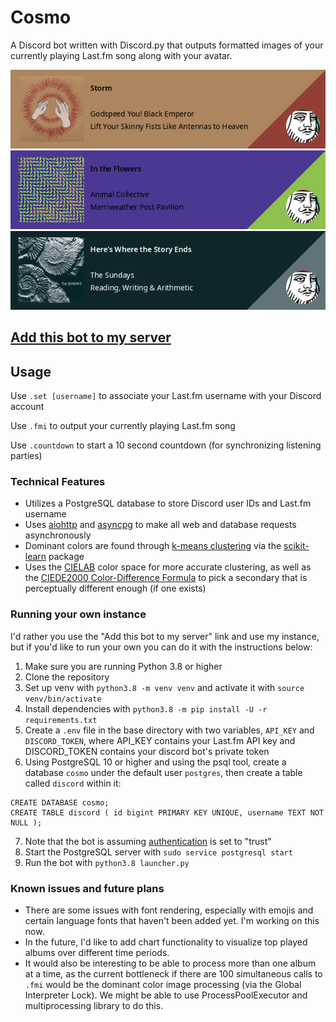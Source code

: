 # Cosmo

A Discord bot written with Discord.py that outputs formatted images of your currently playing Last.fm song along with your avatar.

![Lift Your Skinny Fists Like Antennas to Heaven](/examples/gybe.png)
![Merriweather Post Pavilion](/examples/mpp.png)
![Reading, Writing & Arithmetic](/examples/sundays.png)

## [Add this bot to my server](https://discord.com/api/oauth2/authorize?client_id=516324491618680832&permissions=35840&scope=bot)

## Usage

Use `.set [username]` to associate your Last.fm username with your Discord account

Use `.fmi` to output your currently playing Last.fm song

Use `.countdown` to start a 10 second countdown (for synchronizing listening parties)

### Technical Features

- Utilizes a PostgreSQL database to store Discord user IDs and Last.fm username
- Uses [aiohttp](https://github.com/aio-libs/aiohttp) and [asyncpg](https://github.com/MagicStack/asyncpg) to make all web and database requests asynchronously
- Dominant colors are found through [k-means clustering](https://en.wikipedia.org/wiki/K-means_clustering) via the [scikit-learn](https://scikit-learn.org/stable/) package
- Uses the [CIELAB](https://en.wikipedia.org/wiki/CIELAB_color_space) color space for more accurate clustering, as well as the [CIEDE2000 Color-Difference Formula](http://www2.ece.rochester.edu/~gsharma/ciede2000/ciede2000noteCRNA.pdf) to pick a secondary that is perceptually different enough (if one exists)

### Running your own instance

I'd rather you use the "Add this bot to my server" link and use my instance, but if you'd like to run your own you can do it with the instructions below:

1. Make sure you are running Python 3.8 or higher
2. Clone the repository
3. Set up venv with `python3.8 -m venv venv` and activate it with `source venv/bin/activate`
4. Install dependencies with `python3.8 -m pip install -U -r requirements.txt`
5. Create a `.env` file in the base directory with two variables, `API_KEY` and `DISCORD_TOKEN`, where API_KEY contains your Last.fm API key and DISCORD_TOKEN contains your discord bot's private token
6. Using PostgreSQL 10 or higher and using the psql tool, create a database `cosmo` under the default user `postgres`, then create a table called `discord` within it:

```
CREATE DATABASE cosmo;
CREATE TABLE discord ( id bigint PRIMARY KEY UNIQUE, username TEXT NOT NULL );
```
7. Note that the bot is assuming [authentication](https://www.postgresql.org/docs/10/auth-methods.html) is set to "trust"
8. Start the PostgreSQL server with `sudo service postgresql start`
9. Run the bot with `python3.8 launcher.py`

### Known issues and future plans

- There are some issues with font rendering, especially with emojis and certain language fonts that haven't been added yet. I'm working on this now.
- In the future, I'd like to add chart functionality to visualize top played albums over different time periods.
- It would also be interesting to be able to process more than one album at a time, as the current bottleneck if there are 100 simultaneous calls to `.fmi` would be the dominant color image processing (via the Global Interpreter Lock). We might be able to use ProcessPoolExecutor and multiprocessing library to do this.